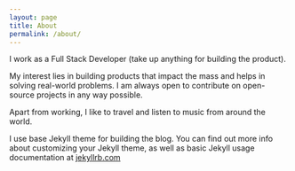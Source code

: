 ```yaml
---
layout: page
title: About
permalink: /about/
---
```

I work as a Full Stack Developer (take up anything for building the product).

My interest lies in building products that impact the mass and helps in solving real-world problems. 
I am always open to contribute on open-source projects in any way possible.


Apart from working, I like to travel and listen to music from around the world. 

I use base Jekyll theme for building the blog. You can find out more info about customizing your Jekyll theme, as well as basic Jekyll usage documentation at [jekyllrb.com](https://jekyllrb.com/)


